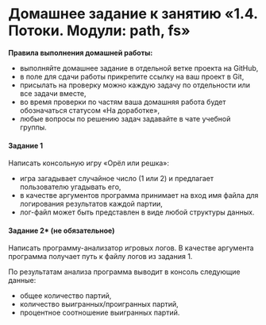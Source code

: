 # Домашнее задание к занятию «1.4. Потоки. Модули: path, fs»

**Правила выполнения домашней работы:**
* выполняйте домашнее задание в отдельной ветке проекта на GitHub,
* в поле для сдачи работы прикрепите ссылку на ваш проект в Git,
* присылать на проверку можно каждую задачу по отдельности или все задачи вместе,
* во время проверки по частям ваша домашняя работа будет обозначаться статусом «На доработке»,
* любые вопросы по решению задач задавайте в чате учебной группы.

#### Задание 1
Написать консольную игру «Орёл или решка»:

* игра загадывает случайное число (1 или 2) и предлагает пользователю угадывать его,
* в качестве аргументов программа принимает на вход имя файла для логирования результатов каждой партии,
* лог-файл может быть представлен в виде любой структуры данных.


#### Задание 2* (не обязательное)

Написать программу-анализатор игровых логов. В качестве аргумента программа получает путь к файлу логов из задания 1.

По результатам анализа программа выводит в консоль следующие данные:
* общее количество партий,
* количество выигранных/проигранных партий,
* процентное соотношение выигранных партий.
